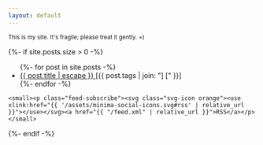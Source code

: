 ```yaml
---
layout: default
---
```


<small>This is my site. It's fragile; please treat it gently. =)</small>

<div class="home">
  {%- if site.posts.size > 0 -%}
    <ul class="post-list">
      {%- for post in site.posts -%}
      <li>
        <a class="post-link" href="{{ post.url | relative_url }}" title="{{ post.summary | no summary - I was lazy ¯\_(ツ)_/¯ }}">
          {{ post.title | escape }}
        </a>
        <span class="post-meta">[{{ post.tags | join: "] [" }}]</span>
      </li>
      {%- endfor -%}
    </ul>

    <small><p class="feed-subscribe"><svg class="svg-icon orange"><use xlink:href="{{ '/assets/minima-social-icons.svg#rss' | relative_url }}"></use></svg><a href="{{ "/feed.xml" | relative_url }}">RSS</a></p></small>
  {%- endif -%}

</div>